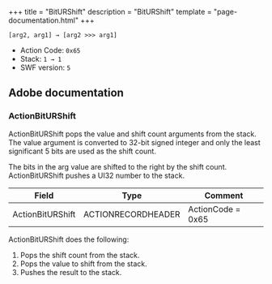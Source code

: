 +++
title = "BitURShift"
description = "BitURShift"
template = "page-documentation.html"
+++

```
[arg2, arg1] → [arg2 >>> arg1]
```

- Action Code: `0x65`
- Stack: `1 → 1`
- SWF version: `5`

## Adobe documentation

### ActionBitURShift

ActionBitURShift pops the value and shift count arguments from the stack. The value argument is converted to
32-bit signed integer and only the least significant 5 bits are used as the shift count.

The bits in the arg value are shifted to the right by the shift count. ActionBitURShift pushes a UI32 number to the
stack.

| Field             | Type               | Comment                        |
|-------------------|--------------------|--------------------------------|
| ActionBitURShift  | ACTIONRECORDHEADER | ActionCode = 0x65              |

ActionBitURShift does the following:
1. Pops the shift count from the stack.
2. Pops the value to shift from the stack.
3. Pushes the result to the stack.
